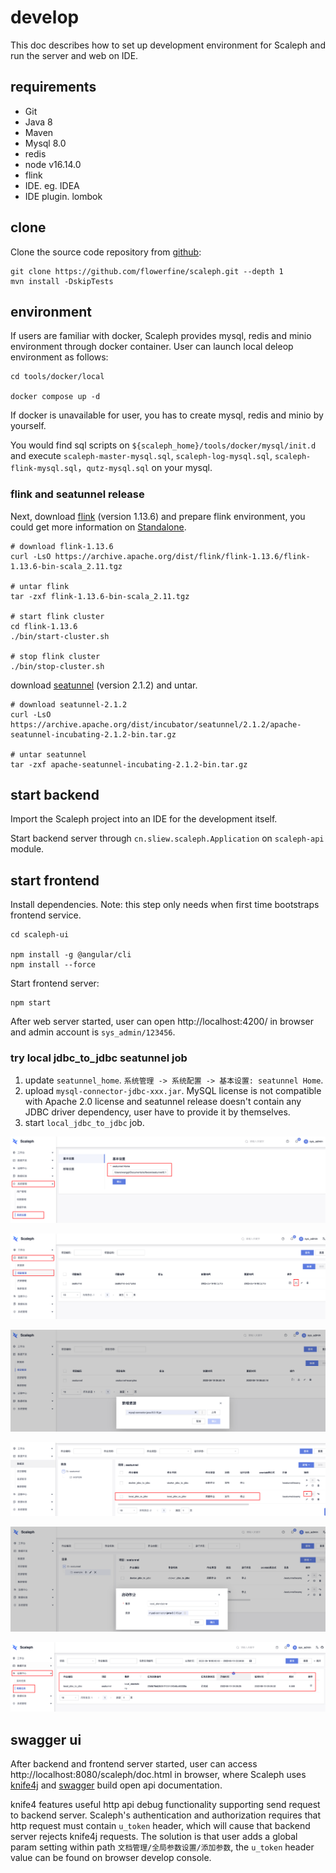 # develop

This doc describes how to set up development environment for Scaleph and run the server and web on IDE.

## requirements

- Git
- Java 8
- Maven
- Mysql 8.0
- redis
- node v16.14.0
- flink
- IDE. eg. IDEA
- IDE plugin. lombok

## clone

Clone the source code repository from [github](https://github.com/flowerfine/scaleph):

```shell
git clone https://github.com/flowerfine/scaleph.git --depth 1
mvn install -DskipTests
```

## environment

If users are familiar with docker, Scaleph provides mysql, redis and minio environment through docker container. User can launch local deleop environment as follows:

```shell
cd tools/docker/local

docker compose up -d
```

If docker is unavailable for user, you has to create mysql, redis and minio by yourself.

You would find sql scripts on `${scaleph_home}/tools/docker/mysql/init.d` and execute `scaleph-master-mysql.sql`, `scaleph-log-mysql.sql`, `scaleph-flink-mysql.sql`，`qutz-mysql.sql` on your mysql.

### flink and seatunnel release

Next, download [flink](https://flink.apache.org/downloads.html#apache-flink-1136) (version 1.13.6) and prepare flink environment, you could get more information on [Standalone](https://nightlies.apache.org/flink/flink-docs-release-1.13/docs/deployment/resource-providers/standalone/overview/#standalone).

```shell
# download flink-1.13.6
curl -LsO https://archive.apache.org/dist/flink/flink-1.13.6/flink-1.13.6-bin-scala_2.11.tgz

# untar flink
tar -zxf flink-1.13.6-bin-scala_2.11.tgz

# start flink cluster
cd flink-1.13.6
./bin/start-cluster.sh

# stop flink cluster
./bin/stop-cluster.sh
```

download [seatunnel](https://seatunnel.apache.org/download) (version 2.1.2) and untar.

```shell
# download seatunnel-2.1.2
curl -LsO https://archive.apache.org/dist/incubator/seatunnel/2.1.2/apache-seatunnel-incubating-2.1.2-bin.tar.gz

# untar seatunnel
tar -zxf apache-seatunnel-incubating-2.1.2-bin.tar.gz
```

## start backend

Import the Scaleph project into an IDE for the development itself.

Start backend server through `cn.sliew.scaleph.Application` on `scaleph-api` module.

## start frontend

Install dependencies. Note: this step only needs when first time bootstraps frontend service.

```shell
cd scaleph-ui

npm install -g @angular/cli
npm install --force
```

Start frontend server:

```shell
npm start
```

After web server started, user can open http://localhost:4200/ in browser and admin account is `sys_admin/123456`.

### try local jdbc_to_jdbc seatunnel job

1. update `seatunnel_home`. `系统管理 -> 系统配置 -> 基本设置: seatunnel Home`.
2. upload `mysql-connector-jdbc-xxx.jar`. MySQL license is not compatible with Apache 2.0 license and seatunnel release doesn't contain any JDBC driver dependency, user have to provide it by themselves.
3. start `local_jdbc_to_jdbc` job.

![image-20220619090931916](develop.assets/image-20220619090931916.png)

![image-20220619091022358](develop.assets/image-20220619091022358.png)

![image-20220619091048566](develop.assets/image-20220619091048566.png)

![image-20220619091119965](develop.assets/image-20220619091119965.png)

![image-20220619091138141](develop.assets/image-20220619091138141.png)

![image-20220619091204243](develop.assets/image-20220619091204243.png)

## swagger ui

After backend and frontend server started, user can access http://localhost:8080/scaleph/doc.html in browser, where Scaleph uses [knife4j](https://doc.xiaominfo.com/knife4j/documentation/) and [swagger](https://swagger.io/) build open api documentation.

knife4 features useful http api debug functionality supporting send request to backend server. Scaleph's authentication and authorization requires that http request must contain `u_token` header, which will cause that backend server rejects knife4j requests. The solution is that user adds a global param setting within path `文档管理/全局参数设置/添加参数`, the `u_token` header value can be found on browser develop console.

